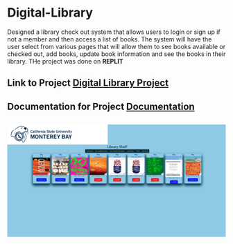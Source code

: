 # Digital-Library
Designed a library check out system that allows users to login or sign up if not a member and then access a list of books. The system will have the user select from various pages that will allow them to see books available or checked out, add books, update book information and see the books in their library. THe project was done on **REPLIT**

## Link to Project [Digital Library Project](https://replit.com/join/gqrduvmymn-oscar120646)

## Documentation for Project [Documentation](https://github.com/bustyAI/Digital-Library/blob/main/Final_Project_-_Library_System.pdf)

## ![site](https://github.com/bustyAI/Digital-Library/blob/main/library.PNG)

